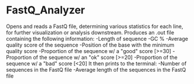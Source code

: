 # FastQ_Analyzer
Opens and reads a FastQ file, determining various statistics for each line, for further visualization or analysis downstream.
Produces an .out file containing the following information:
  -Length of sequence
  -GC %
  -Average quality score of the sequence
  -Position of the base with the minimum quality score
  -Proportion of the sequence w/ a "good" score [>=30]
  -Proportion of the sequence w/ an "ok" score [>=20]
  -Proportion of the sequence w/ a "bad" score [<20]
It then prints to the terminal:
  -Number of sequences in the FastQ file
  -Average length of the sequences in the FastQ file

